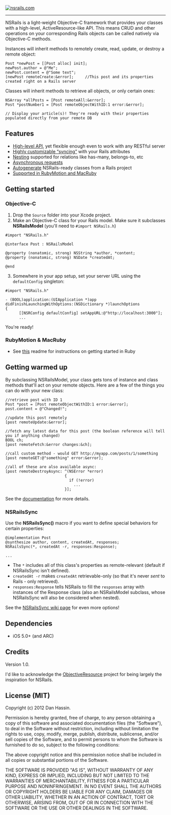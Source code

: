 [![nsrails.com](http://i.imgur.com/3FFpT.png)](http://nsrails.com/)

***

NSRails is a light-weight Objective-C framework that provides your classes with a high-level, ActiveResource-like API. This means CRUD and other operations on your corresponding Rails objects can be called natively via Objective-C methods.

Instances will inherit methods to remotely create, read, update, or destroy a remote object:

```objc
Post *newPost = [[Post alloc] init];
newPost.author = @"Me";
newPost.content = @"Some text";
[newPost remoteCreate:&error];     //This post and its properties created right on a Rails server
```

Classes will inherit methods to retrieve all objects, or only certain ones:

```objc
NSArray *allPosts = [Post remoteAll:&error];
Post *postNumber1 = [Post remoteObjectWithID:1 error:&error];

// Display your article(s)! They're ready with their properties populated directly from your remote DB
```

Features
--------

* [High-level API](http://dingbat.github.com/nsrails/html/Classes/NSRailsModel.html), yet flexible enough even to work with any RESTful server
* [Highly customizable “syncing”](https://github.com/dingbat/nsrails/wiki/NSRailsSync) with your Rails attributes
* [Nesting](https://github.com/dingbat/nsrails/wiki/Nesting) supported for relations like has-many, belongs-to, etc
* [Asynchronous requests](http://dingbat.github.com/nsrails/html/Classes/NSRailsModel.html)
* [Autogenerate](https://github.com/dingbat/nsrails/tree/master/autogen) NSRails-ready classes from a Rails project
* [Supported in RubyMotion and MacRuby](https://github.com/dingbat/nsrails/tree/master/demos/rubymotion)

Getting started
---------

### Objective-C

1. Drop the `Source` folder into your Xcode project.
2. Make an Objective-C class for your Rails model. Make sure it subclasses **NSRailsModel** (you'll need to `#import NSRails.h`)

  ```objc
  #import "NSRails.h"

  @interface Post : NSRailsModel

  @property (nonatomic, strong) NSString *author, *content;
  @property (nonatomic, strong) NSDate *createdAt;
  
  @end
  ```

3. Somewhere in your app setup, set your server URL using the `defaultConfig` singleton:

  ```objc
  #import "NSRails.h"

  - (BOOL)application:(UIApplication *)app didFinishLaunchingWithOptions:(NSDictionary *)launchOptions
  {
        [[NSRConfig defaultConfig] setAppURL:@"http://localhost:3000"];
        ...
  ```
  
You're ready!
  
### RubyMotion & MacRuby

  * See [this](https://github.com/dingbat/nsrails/tree/master/demos/rubymotion) readme for instructions on getting started in Ruby

Getting warmed up
----------

By subclassing NSRailsModel, your class gets tons of instance and class methods that'll act on your remote objects. Here are a few of the things you can do with your new class:

```objc
//retrieve post with ID 1
Post *post = [Post remoteObjectWithID:1 error:&error];
post.content = @"Changed!";

//update this post remotely
[post remoteUpdate:&error];

//fetch any latest data for this post (the boolean reference will tell you if anything changed)
BOOL ch;
[post remoteFetch:&error changes:&ch];

//call custom method - would GET http://myapp.com/posts/1/something
[post remoteGET:@"something" error:&error];

//all of these are also available async:
[post remoteDestroyAsync: ^(NSError *error) 
                          {
                            if (!error)
                              ...
                          }];

```

See the [documentation](http://dingbat.github.com/nsrails/) for more details.

### NSRailsSync

Use the **NSRailsSync()** macro if you want to define special behaviors for certain properties:

```objc
@implementation Post
@synthesize author, content, createdAt, responses;
NSRailsSync(*, createdAt -r, responses:Response);

...
```

- The `*` includes all of this class's properties as remote-relevant (default if NSRailsSync isn't defined). 
- `createdAt -r` makes `createdAt` retrievable-only (so that it's never *sent* to Rails - only retrieved).
- `responses:Response` tells NSRails to fill the `responses` array with instances of the Response class (also an NSRailsModel subclass, whose NSRailsSync will also be considered when nested).


See the [NSRailsSync wiki page](https://github.com/dingbat/nsrails/wiki/NSRailsSync) for even more options!

Dependencies
--------

* iOS 5.0+ (and ARC)

Credits
----------

Version 1.0.

I'd like to acknowledge the [ObjectiveResource](https://github.com/yfactorial/objectiveresource) project for being largely the inspiration for NSRails.

License (MIT)
---------

Copyright (c) 2012 Dan Hassin.

Permission is hereby granted, free of charge, to any person obtaining a copy of this software and associated documentation files (the
"Software"), to deal in the Software without restriction, including without limitation the rights to use, copy, modify, merge, publish, distribute, sublicense, and/or sell copies of the Software, and to permit persons to whom the Software is furnished to do so, subject to the following conditions:

The above copyright notice and this permission notice shall be included in all copies or substantial portions of the Software.

THE SOFTWARE IS PROVIDED "AS IS", WITHOUT WARRANTY OF ANY KIND, EXPRESS OR IMPLIED, INCLUDING BUT NOT LIMITED TO THE WARRANTIES OF MERCHANTABILITY, FITNESS FOR A PARTICULAR PURPOSE AND NONINFRINGEMENT. IN NO EVENT SHALL THE AUTHORS OR COPYRIGHT HOLDERS BE LIABLE FOR ANY CLAIM, DAMAGES OR OTHER LIABILITY, WHETHER IN AN ACTION OF CONTRACT, TORT OR OTHERWISE, ARISING FROM, OUT OF OR IN CONNECTION WITH THE SOFTWARE OR THE USE OR OTHER DEALINGS IN THE SOFTWARE.
